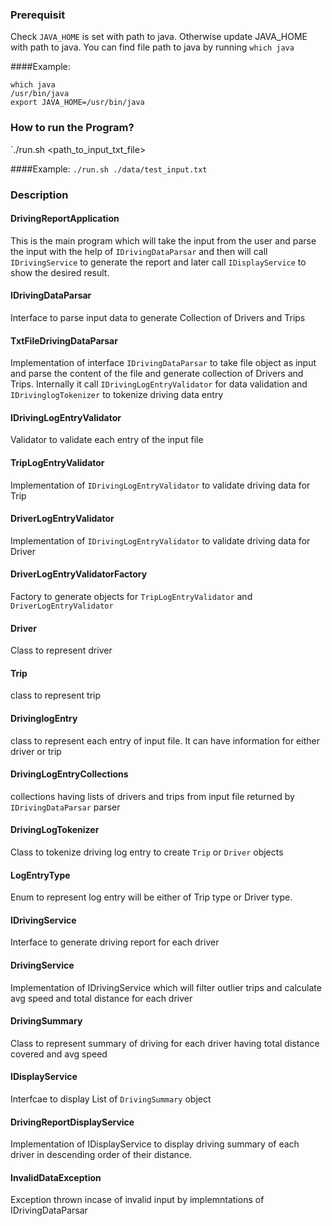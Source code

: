 ### Prerequisit
Check `JAVA_HOME` is set with path to java.
Otherwise update JAVA_HOME with path to java.
You can find file path to java by running `which java `

####Example:
```
which java
/usr/bin/java
export JAVA_HOME=/usr/bin/java
```
### How to run the Program?

`./run.sh <path_to_input_txt_file>

####Example:
`./run.sh ./data/test_input.txt`

### Description
#### DrivingReportApplication
This is the main program which will take the input from the user and parse the input 
with the help of `IDrivingDataParsar` and then will call `IDrivingService` to
generate the report and later call `IDisplayService` to show the desired result.

#### IDrivingDataParsar
Interface to parse input data to generate Collection of Drivers and Trips

#### TxtFileDrivingDataParsar
Implementation of interface `IDrivingDataParsar` to take file object as input and parse the content 
of the file and generate collection of Drivers and Trips. Internally it call
`IDrivingLogEntryValidator` for data validation and `IDrivinglogTokenizer` to tokenize
driving data entry
#### IDrivingLogEntryValidator
Validator to validate each entry of the input file
#### TripLogEntryValidator
Implementation of `IDrivingLogEntryValidator` to validate driving data for Trip
#### DriverLogEntryValidator
Implementation of `IDrivingLogEntryValidator` to validate driving data for Driver
#### DriverLogEntryValidatorFactory
Factory to generate objects for `TripLogEntryValidator` and `DriverLogEntryValidator`
#### Driver
Class to represent driver
#### Trip
class to represent trip
#### DrivinglogEntry
class to represent each entry of input file. It can have information for either driver or trip
#### DrivingLogEntryCollections
collections having lists of drivers and trips from input file returned by 
`IDrivingDataParsar` parser
#### DrivingLogTokenizer
Class to tokenize driving log entry to create `Trip` or `Driver` objects
#### LogEntryType
Enum to represent log entry will be either of Trip type or Driver type.
#### IDrivingService
Interface to generate driving report for each driver
#### DrivingService
Implementation of IDrivingService which will filter outlier trips and calculate avg speed and total distance for each driver
#### DrivingSummary
Class to represent summary of driving for each driver having total distance covered and avg speed
#### IDisplayService
Interfcae to display List of `DrivingSummary` object
#### DrivingReportDisplayService
Implementation of IDisplayService to display driving summary of each driver in descending order of their distance.
#### InvalidDataException
Exception thrown incase of invalid input by implemntations of IDrivingDataParsar


